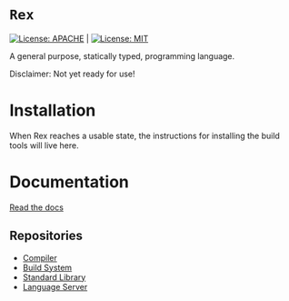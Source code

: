 # `Rex`
[![License: APACHE](https://img.shields.io/badge/License-Apache_2.0-blue.svg)](https://opensource.org/licenses/Apache-2.0) |
[![License: MIT](https://img.shields.io/badge/License-MIT-yellow.svg)](https://opensource.org/licenses/MIT)

A general purpose, statically typed, programming language.

Disclaimer: Not yet ready for use!

# Installation
When Rex reaches a usable state, the instructions for installing the build tools will live here.

# Documentation

[Read the docs](https://www.rexlang.org)

## Repositories
- [Compiler](https://www.github.com/rexlang/rex-c)
- [Build System](https://www.github.com/rexlang/halogen)
- [Standard Library](https://www.github.com/rexlang/rex-std)
- [Language Server](https://www.github.com/rexlang/rex-ls)
